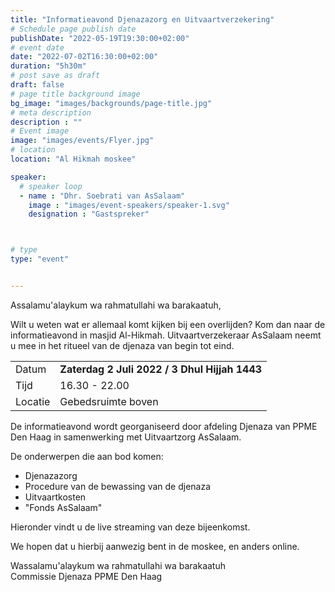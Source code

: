 ```yaml
---
title: "Informatieavond Djenazazorg en Uitvaartverzekering"
# Schedule page publish date
publishDate: "2022-05-19T19:30:00+02:00"
# event date
date: "2022-07-02T16:30:00+02:00"
duration: "5h30m"
# post save as draft
draft: false
# page title background image
bg_image: "images/backgrounds/page-title.jpg"
# meta description
description : ""
# Event image
image: "images/events/Flyer.jpg"
# location
location: "Al Hikmah moskee"

speaker:
  # speaker loop
  - name : "Dhr. Soebrati van AsSalaam"
    image : "images/event-speakers/speaker-1.svg"
    designation : "Gastspreker"



# type
type: "event"


---
```


Assalamu'alaykum wa rahmatullahi wa barakaatuh,

Wilt u weten wat er allemaal komt kijken bij een overlijden? Kom dan naar de informatieavond in masjid Al-Hikmah. Uitvaartverzekeraar AsSalaam neemt u mee in het ritueel van de djenaza van begin tot eind.

<table>
<tr>
<td>Datum</td><td> <strong>Zaterdag 2 Juli 2022 / 3 Dhul Hijjah 1443 </strong></td>
</tr>
<tr>
<td>Tijd</td><td> 16.30 - 22.00</td>
</tr>
<tr>
<td>Locatie </td><td> Gebedsruimte boven</td>
</tr></table>
De informatieavond wordt georganiseerd door afdeling Djenaza van PPME Den Haag in samenwerking met Uitvaartzorg AsSalaam. 

De onderwerpen die aan bod komen:
* Djenazazorg
* Procedure van de bewassing van de djenaza
* Uitvaartkosten
* "Fonds AsSalaam"

Hieronder vindt u de live streaming van deze bijeenkomst.

We hopen dat u hierbij aanwezig bent in de moskee, en anders online. 

Wassalamu'alaykum wa rahmatullahi wa barakaatuh<br/>
Commissie Djenaza PPME Den Haag